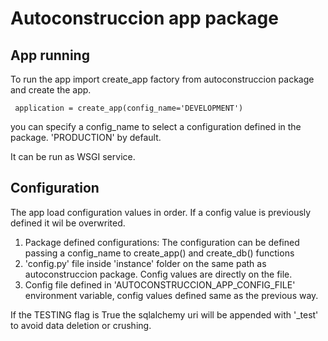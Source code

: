 # Autoconstruccion app package

## App running

To run the app import create_app factory from autoconstruccion package and create the app.

``` application = create_app(config_name='DEVELOPMENT')```

you can specify a config_name to select a configuration defined in the package. 'PRODUCTION' by default.

It can be run as WSGI service.

## Configuration

The app load configuration values in order. If a config value is previously defined it wil be overwrited.

1. Package defined configurations:
The configuration can be defined passing a config_name to create_app() and create_db() functions
2. 'config.py' file inside 'instance' folder on the same path as autoconstruccion package. Config values are directly on the file.
3. Config file defined in 'AUTOCONSTRUCCION_APP_CONFIG_FILE' environment variable, config values defined same as the previous way.

If the TESTING flag is True the sqlalchemy uri will be appended with '_test' to avoid data deletion or crushing.


